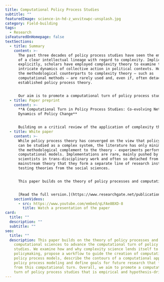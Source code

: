 ```yaml
---
title: Computational Policy Process Studies
subtitle: ""
featuredImage: science-in-hd-z_wxvitxwpc-unsplash.jpg
category: Field-building
tags:
  - Research
isFeaturedOnHomepage: false
textSections:
  - title: Summary
    content: >-
      The past three decades of policy process studies have seen the emergence
      of a clear intellectual lineage with regard to complexity. Implicitly or
      explicitly, scholars have employed complexity theory to examine the
      intricate dynamics of collective action in political contexts. However,
      the methodological counterparts to complexity theory – such as
      computational methods – are rarely used and, even if, often detached from
      established policy process theory. 


      Our aim is to promote a computational turn of policy process studies that is empirical and hypothesis-driven. To that end, we lead research collaborations that build bridges between two distant fields: computational modeling and policy process studies.
  - title: Paper preprint
    content: >-
      **A Computational Turn in Policy Process Studies: Co-evolving Network
      Dynamics of Policy Change**


      Building on a critical review of the application of complexity theory to policy process studies, we present and implement a baseline model of policy processes using the logic of co-evolving networks. Our model suggests that an actors’ influence depends on their environment and on exogenous events facilitating dialogue and consensus-building. Our results validate previous opinion dynamics models and generate novel patterns. Our discussion provides ground for further research and outlines the path for the field to achieve a computational turn.
  - title: White paper
    content: >-
      While policy process theory has converged on the view that policymaking
      can be studied as a complex system, the literature has only minimally used
      the methodological complement to the theory - experiments performed with
      computational models. Implementations are rare, mainly pushed by computer
      scientists in trans-disciplinary work and often so detached from
      mainstream theory that they form a separate line of research instead of
      testing theories from the social sciences.


      This paper builds on the theory of policy processes and computational sciences to advance the computational turn of policy process studies. We examine how and why complexity science lends itself to study policymaking, propose a workflow to guide the creation of computational policy process models, describe the contours of a computational approach to policy process modeling and define goals for future research that follow from this computational turn.


      [Read the full version.](https://www.researchgate.net/publication/351114474_Computational_Policy_Process_Studies)
    sectionVideos:
      - src: https://www.youtube.com/embed/qLFAe8BXD-8
        title: Watch a presentation of the paper
card:
  title: ""
  description: ""
  subtitle: ""
seo:
  title: ""
  description: This paper builds on the theory of policy processes and
    computational sciences to advance the computational turn of policy process
    studies. We examine how and why complexity science lends itself to study
    policymaking, propose a workflow to guide the creation of computational
    policy process models, describe the contours of a computational approach to
    policy process modeling and define goals for future research that follow
    from this computational turn. Overall, we aim to promote a computational
    turn of policy process studies that is empirical and hypothesis-driven.
---
```

